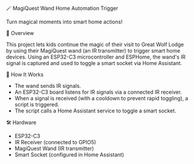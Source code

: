🪄 MagiQuest Wand Home Automation Trigger

Turn magical moments into smart home actions!

📖 Overview

This project lets kids continue the magic of their visit to Great Wolf Lodge by using their MagiQuest wand (an IR transmitter) to trigger smart home devices. Using an ESP32-C3 microcontroller and ESPHome, the wand's IR signal is captured and used to toggle a smart socket via Home Assistant.

🧠 How It Works

* The wand sends IR signals.
* An ESP32-C3 board listens for IR signals via a connected IR receiver.
* When a signal is received (with a cooldown to prevent rapid toggling), a script is triggered.
* The script calls a Home Assistant service to toggle a smart socket.
  
🛠️ Hardware

* ESP32-C3
* IR Receiver (connected to GPIO5)
* MagiQuest Wand (IR transmitter)
* Smart Socket (configured in Home Assistant)
